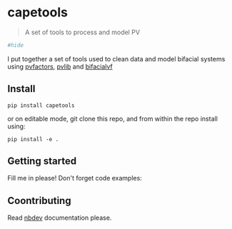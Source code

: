 <!--

#################################################
### THIS FILE WAS AUTOGENERATED! DO NOT EDIT! ###
#################################################
# file to edit: nbs/index.ipynb
# command to build the docs after a change: nbdev_build_docs

-->

# capetools

> A set of tools to process and model PV

<div class="codecell" markdown="1">
<div class="input_area" markdown="1">

```python
#hide
```

</div>

</div>

I put together a set of tools used to clean data and model bifacial systems using [pvfactors](http://github.com/SUNPOWER/pvfactors), [pvlib](http://github.com/NREL/pvlib) and [bifacialvf](http://bifacialvf)

## Install

`pip install capetools`

or on editable mode, git clone this repo, and from within the repo install using:

`pip install -e .`

## Getting started

Fill me in please! Don't forget code examples:

## Coontributing
Read [nbdev](http://github.com/fastai/nbdev) documentation please.
